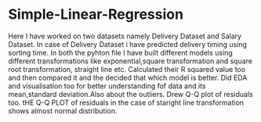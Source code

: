 # Simple-Linear-Regression





Here I have worked on two datasets namely Delivery Dataset and Salary Dataset.
In case of Delivery Dataset i have predicted delivery timing using sorting time.
In both the pyhton file I have built different models using different transformations like exponential,square transformation and square root transformation,
straight line etc.
Calculated their R squared value too and then compared it and the decided that which model is better.
Did EDA and visualisation too for better understanding fof data and its mean,standard deviation.Also about the outliers.
Drew Q-Q plot of residuals too.
tHE Q-Q PLOT of residuals in the case of staright line transformation shows almost normal distribution.
